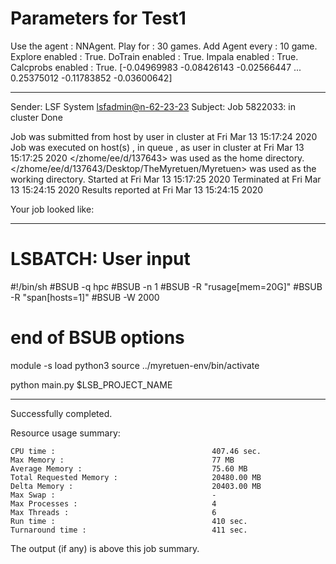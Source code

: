 # Parameters for Test1
Use the agent :                NNAgent.
Play for  :                    30 games.
Add Agent every :              10 game.
Explore enabled :              True.
DoTrain enabled :              True.
Impala enabled :               True.
Calcprobs enabled :            True.
[-0.04969983 -0.08426143 -0.02566447 ...  0.25375012 -0.11783852
 -0.03600642]

------------------------------------------------------------
Sender: LSF System <lsfadmin@n-62-23-23>
Subject: Job 5822033: <NNAgent9Test1> in cluster <dcc> Done

Job <NNAgent9Test1> was submitted from host <n-62-30-7> by user <s183905> in cluster <dcc> at Fri Mar 13 15:17:24 2020
Job was executed on host(s) <n-62-23-23>, in queue <hpc>, as user <s183905> in cluster <dcc> at Fri Mar 13 15:17:25 2020
</zhome/ee/d/137643> was used as the home directory.
</zhome/ee/d/137643/Desktop/TheMyretuen/Myretuen> was used as the working directory.
Started at Fri Mar 13 15:17:25 2020
Terminated at Fri Mar 13 15:24:15 2020
Results reported at Fri Mar 13 15:24:15 2020

Your job looked like:

------------------------------------------------------------
# LSBATCH: User input
#!/bin/sh
#BSUB -q hpc
#BSUB -n 1
#BSUB -R "rusage[mem=20G]"
#BSUB -R "span[hosts=1]"
#BSUB -W 2000
# end of BSUB options

module -s load python3
source ../myretuen-env/bin/activate

python main.py $LSB_PROJECT_NAME


------------------------------------------------------------

Successfully completed.

Resource usage summary:

    CPU time :                                   407.46 sec.
    Max Memory :                                 77 MB
    Average Memory :                             75.60 MB
    Total Requested Memory :                     20480.00 MB
    Delta Memory :                               20403.00 MB
    Max Swap :                                   -
    Max Processes :                              4
    Max Threads :                                6
    Run time :                                   410 sec.
    Turnaround time :                            411 sec.

The output (if any) is above this job summary.

